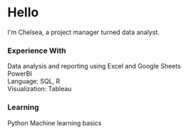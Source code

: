 # Hello

I'm Chelsea, a project manager turned data analyst. 

### Experience With
Data analysis and reporting using Excel and Google Sheets <br>
PowerBI <br>
Language: SQL, R <br>
Visualization: Tableau

### Learning
Python
Machine learning basics

<!--
**c-koll/c-koll** is a ✨ _special_ ✨ repository because its `README.md` (this file) appears on your GitHub profile.

Here are some ideas to get you started:

- 🔭 I’m currently working on ...
- 🌱 I’m currently learning ...
- 👯 I’m looking to collaborate on ...
- 🤔 I’m looking for help with ...
- 💬 Ask me about ...
- 📫 How to reach me: ...
- 😄 Pronouns: ...
- ⚡ Fun fact: ...
-->
